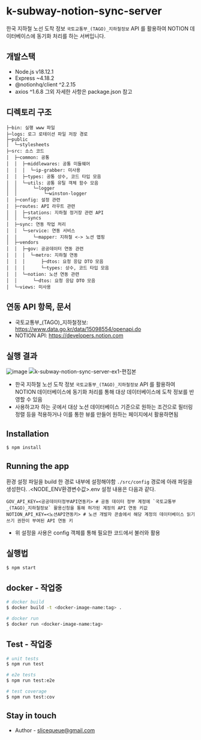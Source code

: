 # k-subway-notion-sync-server

한국 지하철 노선 도착 정보 `국토교통부_(TAGO)_지하철정보` API 를 활용하여 NOTION 데이터베이스에 동기화 처리를 하는 서버입니다.

## 개발스택
- Node.js v18.12.1 
- Express ~4.18.2
- @notionhq/client ^2.2.15
- axios ^1.6.8
그외 자세한 사항은 package.json 참고

## 디렉토리 구조
```
├─bin: 실행 www 파일
├─logs: 로그 로테이션 파일 저장 경로
├─public
│  └─stylesheets
├─src: 소스 코드
│  ├─common: 공통
│  │  ├─middlewares: 공통 미들웨어
│  │  │  └─ip-grabber: 미사용
│  │  ├─types: 공통 상수, 코드 타입 모음
│  │  └─utils: 공통 유틸 객체 함수 모음
│  │      └─logger
│  │          └─winston-logger
│  ├─config: 설정 관련
│  ├─routes: API 라우트 관련
│  │  ├─stations: 지하철 정거장 관련 API
│  │  └─syncs
│  ├─sync: 연동 작업 처리 
│  │  └─service: 연동 서비스
│  │      └─mapper: 지하철 <-> 노션 맵핑
│  ├─vendors
│  │  ├─gov: 공공데이터 연동 관련
│  │  │  └─metro: 지하철 연동
│  │  │      ├─dtos: 요청 응답 DTO 모음
│  │  │      └─types: 상수, 코드 타입 모음
│  │  └─notion: 노션 연동 관련
│  │      └─dtos: 요청 응답 DTO 모음
│  └─views: 미사용
```


## 연동 API 항목, 문서
  - 국토교통부_(TAGO)_지하철정보: https://www.data.go.kr/data/15098554/openapi.do
  - NOTION API: https://developers.notion.com

## 실행 결과
![image](https://github.com/slicequeue/k-subway-notion-sync-server/assets/75685750/f1da4a14-e5ce-45cd-ba43-8a93fcea13aa)
![k-subway-notion-sync-server-ex1-편집본](https://github.com/slicequeue/k-subway-notion-sync-server/assets/75685750/09eba6f9-a322-4bbb-bf26-9c1a76089c22)
- 한국 지하철 노선 도착 정보 `국토교통부_(TAGO)_지하철정보` API 를 활용하여 NOTION 데이터베이스에 동기화 처리를 통해 대상 데이터베이스에 도착 정보를 반영할 수 있음
- 사용하고자 하는 곳에서 대상 노션 데이터베이스 기준으로 원하는 조건으로 필터링 정렬 등을 적용하거나 이를 통한 뷰를 만들어 원하는 페이지에서 활용하면됨

## Installation

```bash
$ npm install
```

## Running the app

환경 설정 파일을 build 한 경로 내부에 설정해야함
`./src/config` 경로에 아래 파일을 생성한다.
.<NODE_ENV환경변수값>.env 
설정 내용은 다음과 같다.

```dotnetcli
GOV_API_KEY=<공공데이터정부API연동키> # 공동 데이터 정부 계정에 `국토교통부_(TAGO)_지하철정보` 활용신청을 통해 허가된 계정의 API 연동 키값
NOTION_API_KEY=<노션API연동키> # 노션 개발자 콘솔에서 해당 계정의 데이터베이스 읽기 쓰기 권한이 부여된 API 연동 키
```

- 위 설정을 사용은 config 객체를 통해 필요한 코드에서 불러와 활용
    
## 실행법

```bash
$ npm start
```

## docker - 작업중
```bash
# docker build
$ docker build -t <docker-image-name:tag> .

# docker run
$ docker run <docker-image-name:tag>
```

## Test - 작업중

```bash
# unit tests
$ npm run test

# e2e tests
$ npm run test:e2e

# test coverage
$ npm run test:cov
```

## Stay in touch
- Author - slicequeue@gmail.com
